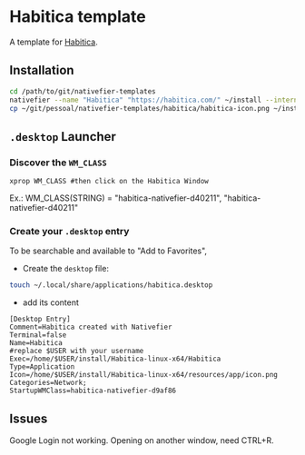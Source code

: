 # Habitica template

A template for [Habitica](www.habitica.com).

## Installation

```bash
cd /path/to/git/nativefier-templates
nativefier --name "Habitica" "https://habitica.com/" ~/install --internal-urls "(accounts\.google\.com.*|*\.habitica\.com)"
cp ~/git/pessoal/nativefier-templates/habitica/habitica-icon.png ~/install/Habitica-linux-x64/resources/app/icon.png
```

## `.desktop` Launcher

### Discover the `WM_CLASS`

`xprop WM_CLASS #then click on the Habitica Window`

Ex.: WM_CLASS(STRING) = "habitica-nativefier-d40211", "habitica-nativefier-d40211"

### Create your `.desktop` entry

To be searchable and available to "Add to Favorites",

- Create the `desktop` file:

```bash
touch ~/.local/share/applications/habitica.desktop
```

- add its content

```.desktop
[Desktop Entry]
Comment=Habitica created with Nativefier
Terminal=false
Name=Habitica
#replace $USER with your username
Exec=/home/$USER/install/Habitica-linux-x64/Habitica
Type=Application
Icon=/home/$USER/install/Habitica-linux-x64/resources/app/icon.png
Categories=Network;
StartupWMClass=habitica-nativefier-d9af86
```

## Issues

Google Login not working. Opening on another window, need CTRL+R.
